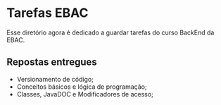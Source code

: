 # Tarefas EBAC
Esse diretório agora é dedicado a guardar tarefas do curso BackEnd da EBAC.

## Repostas entregues

- Versionamento de código;
- Conceitos básicos e lógica de programação;
- Classes, JavaDOC e Modificadores de acesso;
